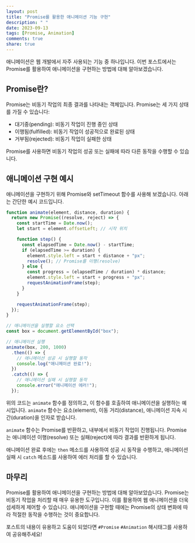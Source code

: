 ```yaml
---
layout: post
title: "Promise를 활용한 애니메이션 기능 구현"
description: " "
date: 2023-09-13
tags: [Promise, Animation]
comments: true
share: true
---
```


애니메이션은 웹 개발에서 자주 사용되는 기능 중 하나입니다. 이번 포스트에서는 Promise를 활용하여 애니메이션을 구현하는 방법에 대해 알아보겠습니다.

## Promise란?

Promise는 비동기 작업의 최종 결과를 나타내는 객체입니다. Promise는 세 가지 상태를 가질 수 있습니다:

- 대기중(pending): 비동기 작업이 진행 중인 상태
- 이행됨(fulfilled): 비동기 작업이 성공적으로 완료된 상태
- 거부됨(rejected): 비동기 작업이 실패한 상태

Promise를 사용하면 비동기 작업의 성공 또는 실패에 따라 다른 동작을 수행할 수 있습니다.

## 애니메이션 구현 예시

애니메이션을 구현하기 위해 Promise와 setTimeout 함수를 사용해 보겠습니다. 아래는 간단한 예시 코드입니다.

```js
function animate(element, distance, duration) {
  return new Promise((resolve, reject) => {
    const startTime = Date.now();
    let start = element.offsetLeft; // 시작 위치

    function step() {
      const elapsedTime = Date.now() - startTime;
      if (elapsedTime >= duration) {
        element.style.left = start + distance + "px";
        resolve(); // Promise를 이행(resolve)
      } else {
        const progress = (elapsedTime / duration) * distance;
        element.style.left = start + progress + "px";
        requestAnimationFrame(step);
      }
    }

    requestAnimationFrame(step);
  });
}

// 애니메이션을 실행할 요소 선택
const box = document.getElementById("box");

// 애니메이션 실행
animate(box, 200, 1000)
  .then(() => {
    // 애니메이션 성공 시 실행할 동작
    console.log("애니메이션 완료!");
  })
  .catch(() => {
    // 애니메이션 실패 시 실행할 동작
    console.error("애니메이션 에러!");
  });
```

위의 코드는 `animate` 함수를 정의하고, 이 함수를 호출하여 애니메이션을 실행하는 예시입니다. `animate` 함수는 요소(element), 이동 거리(distance), 애니메이션 지속 시간(duration)을 인자로 받습니다.

`animate` 함수는 Promise를 반환하고, 내부에서 비동기 작업이 진행됩니다. Promise는 애니메이션 이행(resolve) 또는 실패(reject)에 따라 결과를 반환하게 됩니다.

애니메이션 완료 후에는 `then` 메소드를 사용하여 성공 시 동작을 수행하고, 애니메이션 실패 시 `catch` 메소드를 사용하여 에러 처리를 할 수 있습니다.

## 마무리

Promise를 활용하여 애니메이션을 구현하는 방법에 대해 알아보았습니다. Promise는 비동기 작업을 처리할 때 매우 유용한 도구입니다. 이를 활용하여 웹 애니메이션을 더욱 섬세하게 제어할 수 있습니다. 애니메이션을 구현할 때에는 Promise의 상태 변화에 따라 적절한 동작을 수행하는 것이 중요합니다.

포스트의 내용이 유용하고 도움이 되었다면 `#Promise` `#Animation` 해시태그를 사용하여 공유해주세요!